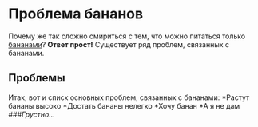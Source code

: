 # Проблема бананов
Почему же так сложно смириться с тем, что можно питаться только [бананами](https://ru.wikipedia.org/wiki/Банан)?
**Ответ прост!**
Существует ряд проблем, связанных с бананами.
## Проблемы
Итак, вот и списк основных проблем, связанных с бананами:
*Растут бананы высоко
*Достать бананы нелегко
*Хочу банан
*А я не дам
###*Грустно...*
